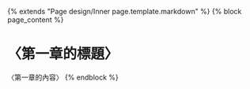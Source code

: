 {% extends "Page design/Inner page.template.markdown" %}
{% block page_content %}
# 〈第一章的標題〉
〈第一章的內容〉
{% endblock %}
